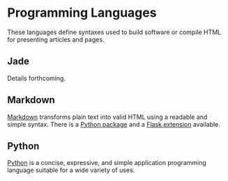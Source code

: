 # Programming Languages

These languages define syntaxes used to build software or compile HTML for presenting articles and pages.

## Jade

Details forthcoming.

## Markdown

[Markdown](http://daringfireball.net/projects/markdown/) transforms plain text into valid HTML using a readable and simple syntax. There is a [Python package](http://freewisdom.org/projects/python-markdown/) and a [Flask extension](http://packages.python.org/Flask-Markdown/) available. 

## Python

[Python](http://python.org/) is a concise, expressive, and simple application programming language suitable for a wide variety of uses.